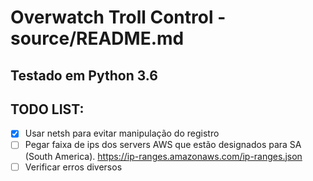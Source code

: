 # Overwatch Troll Control - source/README.md


## Testado em Python 3.6

## TODO LIST:

- [x] Usar netsh para evitar manipulação do registro
- [ ] Pegar faixa de ips dos servers AWS que estão designados para SA (South America). https://ip-ranges.amazonaws.com/ip-ranges.json
- [ ] Verificar erros diversos
